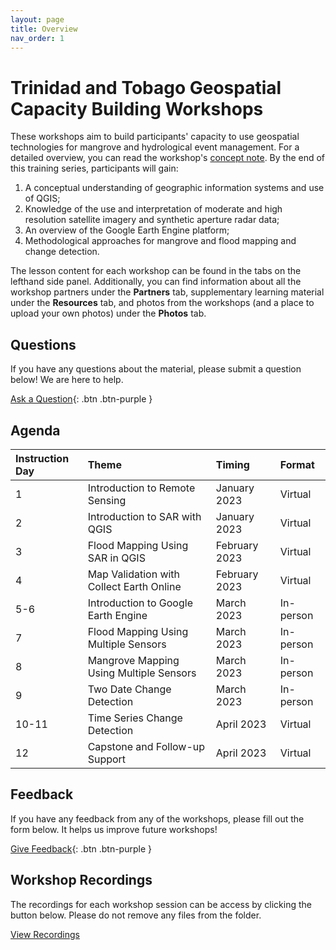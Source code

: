 ```yaml
---
layout: page
title: Overview
nav_order: 1
---
```


# Trinidad and Tobago Geospatial Capacity Building Workshops
These workshops aim to build participants' capacity to use geospatial technologies for mangrove and hydrological event management. For a detailed overview, you can read the workshop's [concept note](https://docs.google.com/document/d/1KWO65Qx3anItxRoMv_IgrifH0Sp6vz4uf2DqivwTnX0/edit?usp=sharing). By the end of this training series, participants will gain:
1. A conceptual understanding of geographic information systems and use of QGIS;
2. Knowledge of the use and interpretation of moderate and high resolution satellite imagery and synthetic aperture radar data;
3. An overview of the Google Earth Engine platform;
4. Methodological approaches for mangrove and flood mapping and change detection.

The lesson content for each workshop can be found in the tabs on the lefthand side panel. Additionally, you can find information about all the workshop partners under the **Partners** tab, supplementary learning material under the **Resources** tab, and photos from the workshops (and a place to upload your own photos) under the **Photos** tab. 


## Questions
If you have any questions about the material, please submit a question below! We are here to help.  

[Ask a Question](https://forms.gle/a7MW4PtgtmPiPoZJ9){: .btn .btn-purple }

## Agenda

| Instruction Day | Theme                                           | Timing         | Format    |
|:----------------|:------------------------------------------------|:---------------|:----------|
| 1               | Introduction to Remote Sensing                  | January 2023   | Virtual   | 
| 2               | Introduction to SAR with QGIS                   | January 2023   | Virtual   |
| 3               | Flood Mapping Using SAR in QGIS                 | February 2023  | Virtual   |
| 4               | Map Validation with Collect Earth Online        | February 2023  | Virtual   |
| 5-6             | Introduction to Google Earth Engine             | March 2023     | In-person | 
| 7               | Flood Mapping Using Multiple Sensors            | March 2023     | In-person |
| 8               | Mangrove Mapping Using Multiple Sensors         | March 2023     | In-person |
| 9               | Two Date Change Detection                       | March 2023     | In-person |
| 10-11           | Time Series Change Detection                    | April 2023     | Virtual   |
| 12              | Capstone and Follow-up Support                  | April 2023     | Virtual   |

## Feedback
If you have any feedback from any of the workshops, please fill out the form below. It helps us improve future workshops!

[Give Feedback](https://forms.gle/8Jdm1aybL9sqzNEw6){: .btn .btn-purple }

## Workshop Recordings
The recordings for each workshop session can be access by clicking the button below. Please do not remove any files from the folder.

[View Recordings](https://drive.google.com/drive/folders/1ahkYHt-vEty6Q_VdetIHIIMwZaAwHKRv?usp=share_link)

